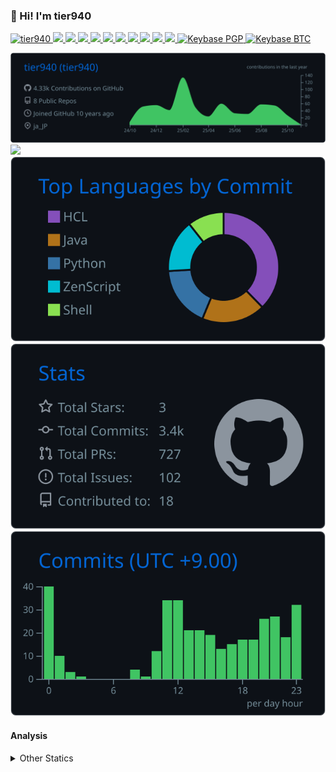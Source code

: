 ### 👋 Hi! I'm tier940

<p align="left"> 
  <a href="https://github.com/tier940/tier940/">
    <img src="https://komarev.com/ghpvc/?username=tier940" alt="tier940" />
  </a>
  <a href="http://twitter.com/tier940">
    <img height="20" src="https://img.shields.io/twitter/follow/tier940?label=Twitter&logo=twitter&style=flat" />
  </a>
  <a href="https://github.com/tier940">
    <img height="20" src="https://img.shields.io/github/followers/tier940?label=follow&logo=github&style=flat" />
  </a>
  <a href="https://www.reddit.com/user/tier940">
    <img height="20" src="https://img.shields.io/reddit/user-karma/combined/tier940?label=Reddit&logo=reddit&style=flat" />
  </a>
  <a href="https://stackoverflow.com/users/17317833/tier940">
    <img height="20" src="https://img.shields.io/stackexchange/stackoverflow/r/17317833?label=StackOverflow&logo=stack-overflow&style=flat" />
  </a>
  <a href="https://zenn.dev/tier940">
    <img height="20" src="https://zenn.badge.nikaera.com/s/tier940/likes" />
  </a>
  <a href="https://zenn.dev/tier940">
    <img height="20" src="https://zenn.badge.nikaera.com/s/tier940/followers" />
  </a>
  <a href="https://zenn.dev/tier940">
    <img height="20" src="https://zenn.badge.nikaera.com/s/tier940/articles" />
  </a>
  <a href="http://qiita.com/tier940">
    <img height="20" src="https://qiita-badge.apiapi.app/s/tier940/posts.svg" />
  </a>
  <a href="http://qiita.com/tier940">
    <img height="20" src="https://qiita-badge.apiapi.app/s/tier940/contributions.svg" />
  </a>
  <a href="https://github.com/tier940/tier940/">
    <img height="20" src="https://github.com/tier940/tier940/actions/workflows/main.yml/badge.svg" />
  </a>
  <a href="https://keybase.io/tier940">
    <img alt="Keybase PGP" src="https://img.shields.io/keybase/pgp/tier940">
  </a>
  <a href="https://keybase.io/tier940">
    <img alt="Keybase BTC" src="https://img.shields.io/keybase/btc/tier940">
  </a>
</p>

[![](https://raw.githubusercontent.com/tier940/tier940/main/profile-summary-card-output/github_dark/0-profile-details.svg)](https://github.com/vn7n24fzkq/github-profile-summary-cards)
[![](https://raw.githubusercontent.com/tier940/tier940/main/profile-summary-card-output/github_dark/1-repos-per-language.svg)](https://github.com/vn7n24fzkq/github-profile-summary-cards) [![](https://raw.githubusercontent.com/tier940/tier940/main/profile-summary-card-output/github_dark/2-most-commit-language.svg)](https://github.com/vn7n24fzkq/github-profile-summary-cards)
[![](https://raw.githubusercontent.com/tier940/tier940/main/profile-summary-card-output/github_dark/3-stats.svg)](https://github.com/vn7n24fzkq/github-profile-summary-cards) [![](https://raw.githubusercontent.com/tier940/tier940/main/profile-summary-card-output/github_dark/4-productive-time.svg)](https://github.com/vn7n24fzkq/github-profile-summary-cards)


#### Analysis
<!-- <img height="150" src="https://github.com/tier940/tier940/blob/master/images/stat.svg" alt="Alternative Text"/> -->

<details>
  <summary>Other Statics</summary>
  <!--START_SECTION:waka-->
![Code Time](http://img.shields.io/badge/Code%20Time-5%2C656%20hrs%2057%20mins-blue)

**🐱 My GitHub Data** 

> 📦 52.6 kB Used in GitHub's Storage 
 > 
> 💼 Opted to Hire
 > 
> 📜 13 Public Repositories 
 > 
> 🔑 6 Private Repositories 
 > 
**I'm an Early 🐤** 

```text
🌞 Morning                2571 commits        ████░░░░░░░░░░░░░░░░░░░░░   16.35 % 
🌆 Daytime                5670 commits        █████████░░░░░░░░░░░░░░░░   36.05 % 
🌃 Evening                5834 commits        █████████░░░░░░░░░░░░░░░░   37.09 % 
🌙 Night                  1653 commits        ███░░░░░░░░░░░░░░░░░░░░░░   10.51 % 
```
📅 **I'm Most Productive on Saturday** 

```text
Monday                   1742 commits        ███░░░░░░░░░░░░░░░░░░░░░░   11.08 % 
Tuesday                  2427 commits        ████░░░░░░░░░░░░░░░░░░░░░   15.43 % 
Wednesday                1892 commits        ███░░░░░░░░░░░░░░░░░░░░░░   12.03 % 
Thursday                 1601 commits        ███░░░░░░░░░░░░░░░░░░░░░░   10.18 % 
Friday                   2286 commits        ████░░░░░░░░░░░░░░░░░░░░░   14.53 % 
Saturday                 3001 commits        █████░░░░░░░░░░░░░░░░░░░░   19.08 % 
Sunday                   2779 commits        ████░░░░░░░░░░░░░░░░░░░░░   17.67 % 
```


📊 **This Week I Spent My Time On** 

```text
🕑︎ Time Zone: Asia/Tokyo

💬 Programming Languages: 
Other                    31 hrs 47 mins      ███████████████████████░░   93.88 % 
YAML                     43 mins             █░░░░░░░░░░░░░░░░░░░░░░░░   02.14 % 
Markdown                 41 mins             █░░░░░░░░░░░░░░░░░░░░░░░░   02.02 % 
Text                     31 mins             ░░░░░░░░░░░░░░░░░░░░░░░░░   01.57 % 
Shell                    7 mins              ░░░░░░░░░░░░░░░░░░░░░░░░░   00.39 % 

🔥 Editors: 
Chrome                   33 hrs 38 mins      █████████████████████████   99.34 % 
VS Code                  13 mins             ░░░░░░░░░░░░░░░░░░░░░░░░░   00.65 % 
IntelliJ IDEA            0 secs              ░░░░░░░░░░░░░░░░░░░░░░░░░   00.00 % 

💻 Operating System: 
Windows                  33 hrs 42 mins      █████████████████████████   99.55 % 
Linux                    9 mins              ░░░░░░░░░░░░░░░░░░░░░░░░░   00.45 % 
```

**I Mostly Code in Java** 

```text
Java                     13 repos            ████████████░░░░░░░░░░░░░   48.15 % 
HCL                      3 repos             ███░░░░░░░░░░░░░░░░░░░░░░   11.11 % 
ZenScript                3 repos             ███░░░░░░░░░░░░░░░░░░░░░░   11.11 % 
Shell                    2 repos             ██░░░░░░░░░░░░░░░░░░░░░░░   07.41 % 
Python                   1 repo              █░░░░░░░░░░░░░░░░░░░░░░░░   03.70 % 
```



**Timeline**

![Lines of Code chart](https://raw.githubusercontent.com/tier940/tier940/main/assets/bar_graph.png)


 Last Updated on 30/04/2025 01:05:30 UTC
<!--END_SECTION:waka-->
</details>
